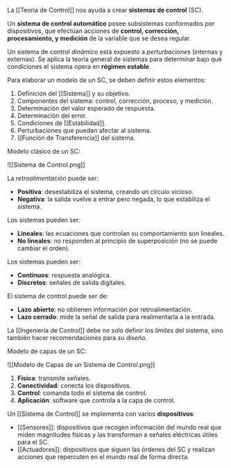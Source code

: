 La [[Teoría de Control]] nos ayuda a crear **sistemas de control** (SC).

Un **sistema de control automático** posee subsistemas conformados por dispositivos, que efectúan acciones de **control, corrección, procesamiento, y medición** de la variable que se desea regular.

Un sistema de control *dinámico* está expuesto a *perturbaciones* (internas y externas). Se aplica la teoría general de sistemas para determinar bajo qué condiciones el sistema opera en **régimen estable**.

Para elaborar un modelo de un SC, se deben definir estos elementos:

1. Definición del [[Sistema]] y su objetivo.
2. Componentes del sistema: control, corrección, proceso, y medición.
3. Determinación del valor esperado de respuesta.
4. Determinación del error.
5. Condiciones de [[Estabilidad]].
6. Perturbaciones que puedan afectar al sistema.
7. [[Función de Transferencia]] del sistema.

Modelo clásico de un SC:

![[Sistema de Control.png]]

La *retroalimentación* puede ser:

- **Positiva**: desestabiliza el sistema, creando un círculo vicioso.
- **Negativa**: la salida vuelve a entrar pero negada, lo que estabiliza el sistema.

Los sistemas pueden ser:

- **Lineales**: las ecuaciones que controlan su comportamiento son lineales.
- **No lineales**: no responden al principio de superposición (no se puede cambiar el orden).

Los sistemas pueden ser:

- **Continuos**: respuesta analógica.
- **Discretos**: señales de salida digitales.

El sistema de control puede ser de:

- **Lazo abierto**: no obtienen información por retroalimentación.
- **Lazo cerrado**: mide la señal de salida para realimentarla a la entrada.

La [[Ingeniería de Control]] debe no solo definir los *límites* del sistema, sino también hacer recomendaciones para su *diseño*.

Modelo de capas de un SC:

![[Modelo de Capas de un Sistema de Control.png]]

1. **Física**: transmite señales.
2. **Conectividad**: conecta los dispositivos.
3. **Control**: comanda todo el sistema de control.
4. **Aplicación**: software que controla a la capa de control.

Un [[Sistema de Control]] se implementa con varios **dispositivos**:

- [[Sensores]]: dispositivos que recogen información del mundo real que miden magnitudes físicas y las transforman a señales eléctricas útiles para el SC.
- [[Actuadores]]: dispositivos que siguen las órdenes del SC y realizan acciones que repercuten en el mundo real de forma directa.
